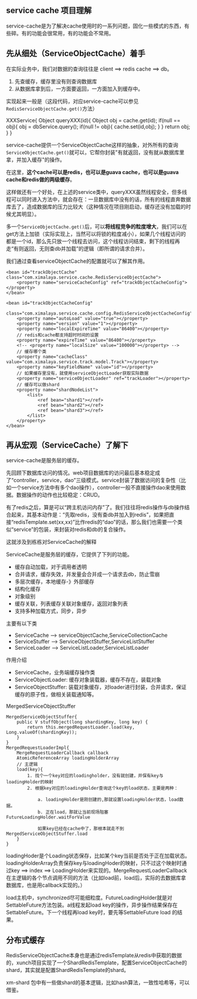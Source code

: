 ## service cache 项目理解

service-cache是为了解决cache使用时的一系列问题，固化一些模式的东西，有些碎。有的功能会很常用，有的功能会不常用。

## 先从细处（ServiceObjectCache）着手 

在实际业务中，我们对数据的查询往往是  client ==> redis cache ==> db。

1. 先查缓存，缓存里没有则查询数据库
2. 从数据库拿到后，一方面要返回，一方面加入到缓存中。

实现起来一般是（这段代码，对应service-cache可以参见`RedisServiceObjectCache.get()`方法）

XXXService{
    Object queryXXX(id){
        Object obj = cache.get(id);
        if(null == obj){
            obj = dbService.query();
            if(null != obj){
                cache.set(id,obj);
            }
        }
        return obj;
    }
}

service-cache提供一个ServiceObjectCache这样的抽象，对外所有的查询`ServiceObjectCache.get()`就可以，它帮你封装"有就返回，没有就从数据库里拿，并加入缓存"的操作。

在这里，**这个cache可以是redis，也可以是guava cache，也可以是guava cache和redis做的两级缓存**。

这样做还有一个好处，在上述的service类中，queryXXX虽然线程安全，但多线程可以同时进入方法中，就会存在：一旦数据库中没有的话，所有的线程直奔数据库去了，造成数据库的压力比较大（这种情况在项目刚启动，缓存还没有加载的时候尤其明显）。

多一个`ServiceObjectCache.get()`后，可以**将线程竞争的粒度增大**，我们可以在get方法上加锁（实际实现上，当然可以将锁的粒度减小），如果几个线程访问的都是一个id，那么先只放一个线程去访问，这个线程访问结束，剩下的线程再走“有则返回，无则查db并加载”的逻辑（即所谓的请求合并）。

我们通过查看serviceObjectCache的配置就可以了解其作用。

    <bean id="trackObjectCache" class="com.ximalaya.service.cache.RedisServiceObjectCache">
		<property name="serviceCacheConfig" ref="trackObjectCacheConfig"></property>
	</bean>

    <bean id="trackObjectCacheConfig"
		class="com.ximalaya.service.cache.config.RedisServiceObjectCacheConfig">
		<property name="autoLoad" value="true"></property>
		<property name="version" value="1"></property>
		<property name="localExpireTime" value="86400"></property>
		// redis和cache都支持超时时间的设置
		<property name="expireTime" value="86400"></property>
		<!-- <property name="localSize" value="100000"></property> -->
	    // 缓存哪个类
		<property name="cacheClass" value="com.ximalaya.service.track.model.Track"></property>
		<property name="keyFieldName" value="id"></property>
		// 如果缓存里没有，就使用serviceObjectLoader获取实际数据
		<property name="serviceObjectLoader" ref="trackLoader"></property>
		// 缓存可以做shard
		<property name="shardNodeList">
			<list>
				<ref bean="shard1"></ref>
				<ref bean="shard2"></ref>
				<ref bean="shard3"></ref>
			</list>
		</property>
	</bean>
	

## 再从宏观（ServiceCache）了解下

service-cache是服务层的缓存。

先回顾下数据库访问的情况。web项目数据库的访问最后基本稳定成了“controller，service，dao”三级模式。service封装了数据访问的复杂性（比如一个service方法中有多个dao操作），controller一般不直接操作dao来使用数据。数据操作的动作也比较稳定：CRUD。

有了redis之后，算是可以“跨主机访问内存”了。我们往往将redis操作与db操作结合起来，其基本动作是：“先取redis，没有查db并加入到redis”，如果把直接“redisTemplate.set(xx,xx)”比作redis的“dao”的话，那么我们也需要一个类似“service”的包装，来封装对redis和db的复合操作。

这就涉及到栋栋对ServiceCache的解释

ServiceCache是服务层的缓存，它提供了下列的功能。

- 缓存自动加载，对于调用者透明
- 合并请求，缓存失效，并发量会合并成一个请求去db，防止雪崩
- 多层次缓存，本地缓存-》外部缓存
- 结构化缓存
- 对象级别
- 缓存关联，列表缓存关联对象缓存，返回对象列表
- 支持多种加载方式，同步，异步


主要有以下类

- ServiceCache --> serviceObjectCache,ServiceCollectionCache
- ServiceStuffer --> ServiceObjectStuffer,ServiceListStuffer
- ServiceLoader --> ServiceListLoader,ServiceListLoader

作用介绍

- ServiceCache，业务端缓存操作类
- ServiceObjectLoader: 缓存对象装载器，缓存不存在，装载对象
- ServiceObjectStuffer: 装载对象缓存，对loader进行封装，合并请求，保证缓存的原子性，做相关装载通知等。

MergedServiceObjectStuffer
  
    MergedServiceObjectStuffer{
        public V stuffObject(long shardingKey, long key) {
		    return this.mergedRequestLoader.load(key, Long.valueOf(shardingKey));
	    }
    }
    MergedRequestLoaderImpl{
        MergeRequestLoaderCallback callback
        AtomicReferenceArray loadingHolderArray
        // 主逻辑
        load(key){
            1. 找个一个key对应的loadingholder，没有就创建，并保有key与loadingHolder的映射
            2. 根据key对应的loadingHolder查询这个key的load状态，主要是两种：
                
                a. loadingHolder是刚创建的,那就设置loadingHolder状态，load数据。
                b. 正在load，那就让当前现场阻塞FutureLoadingHolder.waitForValue
                
                如果key已经在cache中了，那根本就走不到MergedServiceObjectStuffer.load
        }
    }
    
loadingHoder是个Loading状态保存，比如某个key当前是否处于正在加载状态。loadingHolderArray负责保存key与loadingHoder的映射，只不过这个映射时通过key ==> index ==> LoadingHolder来实现的。MergeRequestLoaderCallback在主逻辑的各个节点调用不同的方法（比如load前，load后，实际的去数据库拿数据库，也是用callback实现的。）

load主机中，synchronized尽可能细粒度。FutureLoadingHolder就是对SettableFuture方法包装。a线程发起load key的操作，异步操作结果保存在SettableFuture。下一个线程再load key时，要先等SettableFuture load
的结果。

## 分布式缓存

RedisServiceObjectCache本身也是通过redisTemplate从redis中获取的数据的，xunch项目实现了一个ShardRedisTemplate，配置ServiceObjectCache的shard，其实就是配置ShardRedisTemplate的shard。

xm-shard 包中有一些做shard的基本逻辑，比如hash算法，一致性哈希等，可以借鉴。
